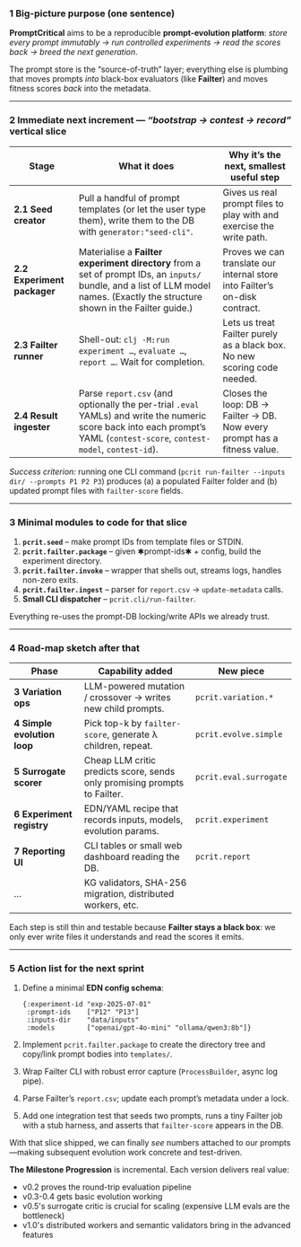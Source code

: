 ### 1   Big-picture purpose (one sentence)

**PromptCritical** aims to be a reproducible **prompt-evolution platform**:
*store every prompt immutably → run controlled experiments → read the scores back → breed the next generation*.

The prompt store is the “source-of-truth” layer; everything else is plumbing
that moves prompts *into* black-box evaluators (like **Failter**) and moves
fitness scores *back* into the metadata.

---

### 2   Immediate next increment — *“bootstrap → contest → record”* vertical slice

| Stage                        | What it does                                                                                                                                                                          | Why it’s the next, smallest useful step                                     |
| ---------------------------- | ------------------------------------------------------------------------------------------------------------------------------------------------------------------------------------- | --------------------------------------------------------------------------- |
| **2.1  Seed creator**        | Pull a handful of prompt templates (or let the user type them), write them to the DB with `generator:"seed-cli"`.                                                                     | Gives us real prompt files to play with and exercise the write path.        |
| **2.2  Experiment packager** | Materialise a **Failter experiment directory** from a set of prompt IDs, an `inputs/` bundle, and a list of LLM model names.  (Exactly the structure shown in the Failter guide.)     | Proves we can translate our internal store into Failter’s on-disk contract. |
| **2.3  Failter runner**      | Shell-out: `clj -M:run experiment …`, `evaluate …`, `report …`.  Wait for completion.                                                                                                 | Lets us treat Failter purely as a black box.  No new scoring code needed.   |
| **2.4  Result ingester**     | Parse `report.csv` (and optionally the per-trial `.eval` YAMLs) and write the numeric score back into each prompt’s YAML (`contest-score`, `contest-model`, `contest-id`).            | Closes the loop: DB → Failter → DB.  Now every prompt has a fitness value.  |

*Success criterion:* running one CLI command (`pcrit run-failter --inputs dir/ --prompts P1 P2 P3`) produces (a) a populated Failter folder and (b) updated prompt files with `failter-score` fields.

---

### 3   Minimal modules to code for that slice

1. **`pcrit.seed`** – make prompt IDs from template files or STDIN.
2. **`pcrit.failter.package`** – given ✱prompt-ids✱ + config, build the experiment directory.
3. **`pcrit.failter.invoke`** – wrapper that shells out, streams logs, handles non-zero exits.
4. **`pcrit.failter.ingest`** – parser for `report.csv` → `update-metadata` calls.
5. **Small CLI dispatcher** – `pcrit.cli/run-failter`.

Everything re-uses the prompt-DB locking/write APIs we already trust.

---

### 4   Road-map sketch after that

| Phase                        | Capability added                                                          | New piece              |
| ---------------------------- | ------------------------------------------------------------------------- | ---------------------- |
| **3  Variation ops**         | LLM-powered mutation / crossover → writes new child prompts.              | `pcrit.variation.*`    |
| **4  Simple evolution loop** | Pick top-k by `failter-score`, generate λ children, repeat.               | `pcrit.evolve.simple`  |
| **5  Surrogate scorer**      | Cheap LLM critic predicts score, sends only promising prompts to Failter. | `pcrit.eval.surrogate` |
| **6  Experiment registry**   | EDN/YAML recipe that records inputs, models, evolution params.            | `pcrit.experiment`     |
| **7  Reporting UI**          | CLI tables or small web dashboard reading the DB.                         | `pcrit.report`         |
| …                            | KG validators, SHA-256 migration, distributed workers, etc.               |                        |

Each step is still thin and testable because **Failter stays a black box**: we only ever write files it understands and read the scores it emits.

---

### 5   Action list for the next sprint

1. Define a minimal **EDN config schema**:

   ```edn
   {:experiment-id "exp-2025-07-01"
    :prompt-ids    ["P12" "P13"]
    :inputs-dir    "data/inputs"
    :models        ["openai/gpt-4o-mini" "ollama/qwen3:8b"]}
   ```
2. Implement `pcrit.failter.package` to create the directory tree and copy/link prompt bodies into `templates/`.
3. Wrap Failter CLI with robust error capture (`ProcessBuilder`, async log pipe).
4. Parse Failter’s `report.csv`; update each prompt’s metadata under a lock.
5. Add one integration test that seeds two prompts, runs a tiny Failter job with a stub harness, and asserts that `failter-score` appears in the DB.

With that slice shipped, we can finally *see* numbers attached to our prompts—making subsequent evolution work concrete and test-driven.

**The Milestone Progression** is incremental. Each version delivers real value:
- v0.2 proves the round-trip evaluation pipeline
- v0.3-0.4 gets basic evolution working
- v0.5's surrogate critic is crucial for scaling (expensive LLM evals are the bottleneck)
- v1.0's distributed workers and semantic validators bring in the advanced features

